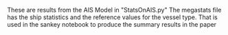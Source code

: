 These are results from the AIS Model in "StatsOnAIS.py"
The megastats file has the ship statistics and the reference values for the vessel type.
That is used in the sankey notebook to produce the summary results in the paper
